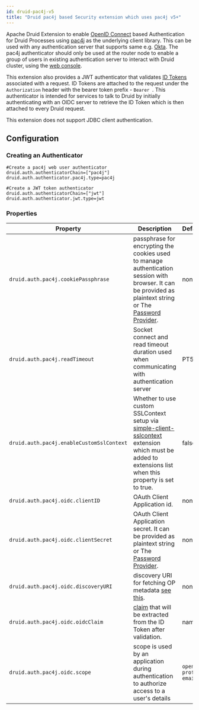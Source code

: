 ```yaml
---
id: druid-pac4j-v5
title: "Druid pac4j based Security extension which uses pac4j v5+"
---
```


<!--
  ~ Licensed to the Apache Software Foundation (ASF) under one
  ~ or more contributor license agreements.  See the NOTICE file
  ~ distributed with this work for additional information
  ~ regarding copyright ownership.  The ASF licenses this file
  ~ to you under the Apache License, Version 2.0 (the
  ~ "License"); you may not use this file except in compliance
  ~ with the License.  You may obtain a copy of the License at
  ~
  ~   http://www.apache.org/licenses/LICENSE-2.0
  ~
  ~ Unless required by applicable law or agreed to in writing,
  ~ software distributed under the License is distributed on an
  ~ "AS IS" BASIS, WITHOUT WARRANTIES OR CONDITIONS OF ANY
  ~ KIND, either express or implied.  See the License for the
  ~ specific language governing permissions and limitations
  ~ under the License.
  -->


Apache Druid Extension to enable [OpenID Connect](https://openid.net/connect/) based Authentication for Druid Processes using [pac4j](https://github.com/pac4j/pac4j) as the underlying client library.
This can be used  with any authentication server that supports same e.g. [Okta](https://developer.okta.com/).
The pac4j authenticator should only be used at the router node to enable a group of users in existing authentication server to interact with Druid cluster, using the [web console](../../operations/web-console.md).

This extension also provides a JWT authenticator that validates [ID Tokens](https://openid.net/specs/openid-connect-core-1_0.html#CodeIDToken) associated with a request. ID Tokens are attached to the request under the `Authorization` header with the bearer token prefix - `Bearer `. This authenticator is intended for services to talk to Druid by initially authenticating with an OIDC server to retrieve the ID Token which is then attached to every Druid request.

This extension does not support JDBC client authentication.

## Configuration

### Creating an Authenticator
```
#Create a pac4j web user authenticator
druid.auth.authenticatorChain=["pac4j"]
druid.auth.authenticator.pac4j.type=pac4j

#Create a JWT token authenticator
druid.auth.authenticatorChain=["jwt"]
druid.auth.authenticator.jwt.type=jwt
```

### Properties
|Property|Description|Default|required|
|--------|---------------|-----------|-------|
|`druid.auth.pac4j.cookiePassphrase`|passphrase for encrypting the cookies used to manage authentication session with browser. It can be provided as plaintext string or The [Password Provider](../../operations/password-provider.md).|none|Yes|
|`druid.auth.pac4j.readTimeout`|Socket connect and read timeout duration used when communicating with authentication server|PT5S|No|
|`druid.auth.pac4j.enableCustomSslContext`|Whether to use custom SSLContext setup via [simple-client-sslcontext](simple-client-sslcontext.md) extension which must be added to extensions list when this property is set to true.|false|No|
|`druid.auth.pac4j.oidc.clientID`|OAuth Client Application id.|none|Yes|
|`druid.auth.pac4j.oidc.clientSecret`|OAuth Client Application secret. It can be provided as plaintext string or The [Password Provider](../../operations/password-provider.md).|none|Yes|
|`druid.auth.pac4j.oidc.discoveryURI`|discovery URI for fetching OP metadata [see this](http://openid.net/specs/openid-connect-discovery-1_0.html).|none|Yes|
|`druid.auth.pac4j.oidc.oidcClaim`|[claim](https://openid.net/specs/openid-connect-core-1_0.html#Claims) that will be extracted from the ID Token after validation.|name|No|
|`druid.auth.pac4j.oidc.scope`| scope is used by an application during authentication to authorize access to a user's details                                                                                                       |`openid profile email`|No|
